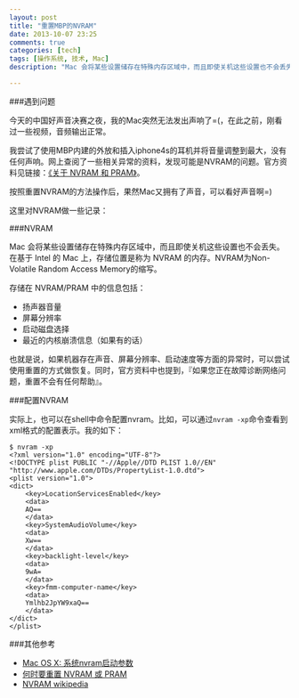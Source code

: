 ```yaml
---
layout: post
title: "重置MBP的NVRAM"
date: 2013-10-07 23:25
comments: true
categories: [tech]
tags: [操作系统, 技术, Mac]
description: "Mac 会将某些设置储存在特殊内存区域中，而且即使关机这些设置也不会丢失。在基于 Intel 的 Mac 上，存储位置是称为 NVRAM 的内存。NVRAM为Non-Volatile Random Access Memory的缩写。扬声器音量，屏幕分辨率，启动磁盘选择，最近的内核崩溃信息（如果有的话）。如果您正在故障诊断网络问题，重置不会有任何帮助"

---
```


###遇到问题

今天的中国好声音决赛之夜，我的Mac突然无法发出声响了=(，在此之前，刚看过一些视频，音频输出正常。

我尝试了使用MBP内建的外放和插入iphone4s的耳机并将音量调整到最大，没有任何声响。网上查阅了一些相关异常的资料，发现可能是NVRAM的问题。官方资料见链接：[《关于 NVRAM 和 PRAM》](http://support.apple.com/kb/HT1379?viewlocale=zh_CN)。

按照重置NVRAM的方法操作后，果然Mac又拥有了声音，可以看好声音啊=)

这里对NVRAM做一些记录：
<!--more-->
###NVRAM

Mac 会将某些设置储存在特殊内存区域中，而且即使关机这些设置也不会丢失。在基于 Intel 的 Mac 上，存储位置是称为 NVRAM 的内存。NVRAM为Non-Volatile Random Access Memory的缩写。

存储在 NVRAM/PRAM 中的信息包括：

* 扬声器音量
* 屏幕分辨率
* 启动磁盘选择
* 最近的内核崩溃信息（如果有的话）
<!--MORE-->
也就是说，如果机器存在声音、屏幕分辨率、启动速度等方面的异常时，可以尝试使用重置的方式做恢复。同时，官方资料中也提到，『如果您正在故障诊断网络问题，重置不会有任何帮助』。


###配置NVRAM

实际上，也可以在shell中命令配置nvram。比如，可以通过`nvram -xp`命令查看到xml格式的配置表示。我的如下：

```
$ nvram -xp
<?xml version="1.0" encoding="UTF-8"?>
<!DOCTYPE plist PUBLIC "-//Apple//DTD PLIST 1.0//EN" "http://www.apple.com/DTDs/PropertyList-1.0.dtd">
<plist version="1.0">
<dict>
	<key>LocationServicesEnabled</key>
	<data>
	AQ==
	</data>
	<key>SystemAudioVolume</key>
	<data>
	Xw==
	</data>
	<key>backlight-level</key>
	<data>
	9wA=
	</data>
	<key>fmm-computer-name</key>
	<data>
	Ymlhb2JpYW9xaQ==
	</data>
</dict>
</plist>
```

###其他参考

* [Mac OS X: 系统nvram启动参数](http://blog.csdn.net/afatgoat/article/details/3851554)
* [何时要重置 NVRAM 或 PRAM](http://support.apple.com/kb/HT1895?viewlocale=zh_CN)
* [NVRAM wikipedia](http://en.wikipedia.org/wiki/Non-volatile_random-access_memory)
